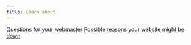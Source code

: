 ```yaml
---
title: Learn about
---
```

[Questions for your webmaster]((en/topics/understand-1-how-it-works/5-down-site/3-1-learn.md))
[Possible reasons your website might be down](topics/understand-1-how-it-works/5-down-site/3-3-learn.md)
